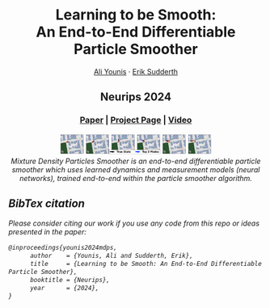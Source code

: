 <p align="center">
  <h1 align="center">Learning to be Smooth:<br>An End-to-End Differentiable Particle Smoother</h1>
  <p align="center">
    <a href="https://asyounis.github.io/">Ali&nbsp;Younis</a>
    ·
    <a href="https://ics.uci.edu/~sudderth/">Erik&nbsp;Sudderth</a>
  </p>
  <h2 align="center">Neurips 2024</h2>
  <h3 align="center">
    <a href="tbd">Paper</a> 
    | <a href="https://asyounis.github.io/mdps/">Project Page</a>
    | <a href="https://neurips.cc/virtual/2024/poster/94821">Video</a>
  </h3>
  <div align="center"></div>
</p>
<p align="center">
    <a href="https://asyounis.github.io/mdps/"><img src="assets/images/cover.png" alt="cover_img" width="60%"></a>
    <br>
    <em>Mixture Density Particles Smoother is an end-to-end differentiable particle smoother which uses learned dynamics and measurement models (neural networks), trained end-to-end within the particle smoother algorithm.
</p>



<!-- This repository hosts the source code for OrienterNet, a research project by Meta Reality Labs. OrienterNet leverages the power of deep learning to provide accurate positioning of images using free and globally-available maps from OpenStreetMap. As opposed to complex existing algorithms that rely on 3D point clouds, OrienterNet estimates a position and orientation by matching a neural Bird's-Eye-View with 2D maps. -->








## BibTex citation

Please consider citing our work if you use any code from this repo or ideas presented in the paper:
```
@inproceedings{younis2024mdps,
      author    = {Younis, Ali and Sudderth, Erik},
      title     = {Learning to be Smooth: An End-to-End Differentiable Particle Smoother},
      booktitle = {Neurips},
      year      = {2024},
}
```